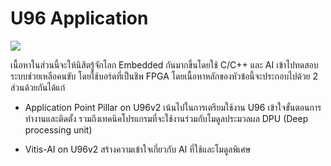 # U96 Application
![](https://github.com/Advance-Innovation-Centre-AIC/EE_Curriculum/blob/main/term2_65_EE59_C_C++_4_EMB/picture/Lidar_gif_cropped_2.gif?raw=true)

เนื้อหาในส่วนนี้จะให้นิสิตรู้จักโลก Embedded กันมากขึ้นโดยใช้ C/C++ และ AI เข้าไปทดสอบระบบช่วยเหลือคนขับ โดยใช้บอร์ดที่เป็นชิพ FPGA โดยเนื้อหาหลักของหัวข้อนี้จะประกอบไปด้วย 2 ส่วนด้วยกันได้แก่ 

- Application Point Pillar on U96v2 เน้นไปในการเตรียมใช้งาน U96 เข้าใจขั้นตอนการทำงานและติดตั้ง รวมถึงเทคนิคโปรแกรมที่จะใช้งานร่วมกับโมดูลประมวลผล DPU (Deep processing unit)

- Vitis-AI on U96v2 สร้างความเข้าใจเกี่ยวกับ AI ที่ใช้และโมดูลพิเศษ
